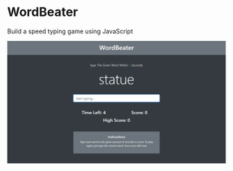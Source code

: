 # WordBeater

Build a speed typing game using JavaScript

<div align="center">
    <img src="image.png" width="900px"</img> 
</div>
